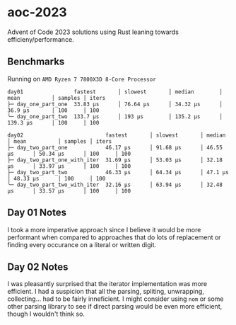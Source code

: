 # aoc-2023

Advent of Code 2023 solutions using Rust leaning towards efficieny/performance.

## Benchmarks

Running on `AMD Ryzen 7 7800X3D 8-Core Processor`

```
day01                fastest       │ slowest       │ median        │ mean          │ samples │ iters
├─ day_one_part_one  33.83 µs      │ 76.64 µs      │ 34.32 µs      │ 36.9 µs       │ 100     │ 100
╰─ day_one_part_two  133.7 µs      │ 193 µs        │ 135.2 µs      │ 139.3 µs      │ 100     │ 100

day02                          fastest       │ slowest       │ median        │ mean          │ samples │ iters
├─ day_two_part_one            46.17 µs      │ 91.68 µs      │ 46.55 µs      │ 50.34 µs      │ 100     │ 100
├─ day_two_part_one_with_iter  31.69 µs      │ 53.03 µs      │ 32.18 µs      │ 33.97 µs      │ 100     │ 100
├─ day_two_part_two            46.33 µs      │ 64.34 µs      │ 47.1 µs       │ 48.33 µs      │ 100     │ 100
╰─ day_two_part_two_with_iter  32.16 µs      │ 63.94 µs      │ 32.48 µs      │ 33.57 µs      │ 100     │ 100
```

## Day 01 Notes

I took a more imperative approach since I believe it would be more performant
when compared to approaches that do lots of replacement or finding every
occurance on a literal or written digit.

## Day 02 Notes

I was pleasantly surprised that the iterator implementation was more efficient.
I had a suspicion that all the parsing, spliting, unwrapping, collecting... had
to be fairly inneficient. I might consider using `nom` or some other parsing
library to see if direct parsing would be even more efficient, though I wouldn't
think so.

